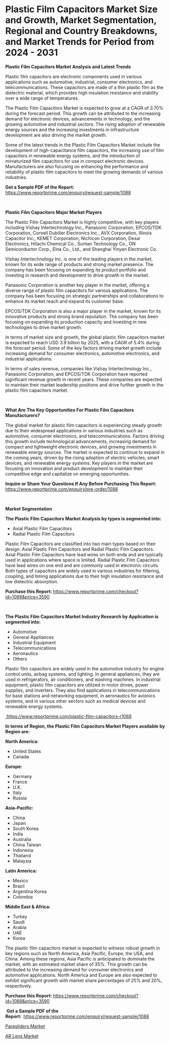 <p><h1>Plastic Film Capacitors Market Size and Growth, Market Segmentation, Regional and Country Breakdowns, and Market Trends for Period from 2024 -  2031</h1></p><p><strong>Plastic Film Capacitors Market Analysis and Latest Trends</strong></p>
<p><p>Plastic film capacitors are electronic components used in various applications such as automotive, industrial, consumer electronics, and telecommunications. These capacitors are made of a thin plastic film as the dielectric material, which provides high insulation resistance and stability over a wide range of temperatures.</p><p>The Plastic Film Capacitors Market is expected to grow at a CAGR of 3.70% during the forecast period. This growth can be attributed to the increasing demand for electronic devices, advancements in technology, and the growing automotive and industrial sectors. The rising adoption of renewable energy sources and the increasing investments in infrastructure development are also driving the market growth.</p><p>Some of the latest trends in the Plastic Film Capacitors Market include the development of high-capacitance film capacitors, the increasing use of film capacitors in renewable energy systems, and the introduction of miniaturized film capacitors for use in compact electronic devices. Manufacturers are also focusing on enhancing the performance and reliability of plastic film capacitors to meet the growing demands of various industries.</p></p>
<p><strong>Get a Sample PDF of the Report:&nbsp;</strong> <a href="https://www.reportprime.com/enquiry/request-sample/1088">https://www.reportprime.com/enquiry/request-sample/1088</a></p>
<p>&nbsp;</p>
<p><strong>Plastic Film Capacitors Major Market Players</strong></p>
<p><p>The Plastic Film Capacitors Market is highly competitive, with key players including Vishay Intertechnology Inc., Panasonic Corporation, EPCOS/TDK Corporation, Cornell Dubilier Electronics Inc., AVX Corporation, Illinois Capacitor Inc., KEMET Corporation, Nichicon Corporation, Desai Electronics, Hitachi Chemical Co., Suntan Technology Co., ON Semiconductor Corp., Elna Co., Ltd., and Shanghai Yinyan Electronic Co. </p><p>Vishay Intertechnology Inc. is one of the leading players in the market, known for its wide range of products and strong market presence. The company has been focusing on expanding its product portfolio and investing in research and development to drive growth in the market.</p><p>Panasonic Corporation is another key player in the market, offering a diverse range of plastic film capacitors for various applications. The company has been focusing on strategic partnerships and collaborations to enhance its market reach and expand its customer base.</p><p>EPCOS/TDK Corporation is also a major player in the market, known for its innovative products and strong brand reputation. The company has been focusing on expanding its production capacity and investing in new technologies to drive market growth.</p><p>In terms of market size and growth, the global plastic film capacitors market is expected to reach USD 3.9 billion by 2025, with a CAGR of 5.4% during the forecast period. Some of the key factors driving market growth include increasing demand for consumer electronics, automotive electronics, and industrial applications.</p><p>In terms of sales revenue, companies like Vishay Intertechnology Inc., Panasonic Corporation, and EPCOS/TDK Corporation have reported significant revenue growth in recent years. These companies are expected to maintain their market leadership positions and drive further growth in the plastic film capacitors market.</p></p>
<p>&nbsp;</p>
<p><strong>What Are The Key Opportunities For Plastic Film Capacitors Manufacturers?</strong></p>
<p><p>The global market for plastic film capacitors is experiencing steady growth due to their widespread applications in various industries such as automotive, consumer electronics, and telecommunications. Factors driving this growth include technological advancements, increasing demand for compact and lightweight electronic devices, and growing investments in renewable energy sources. The market is expected to continue to expand in the coming years, driven by the rising adoption of electric vehicles, smart devices, and renewable energy systems. Key players in the market are focusing on innovation and product development to maintain their competitive edge and capitalize on emerging opportunities.</p></p>
<p><strong>Inquire or Share Your Questions If Any Before Purchasing This Report:</strong> <a href="https://www.reportprime.com/enquiry/pre-order/1088">https://www.reportprime.com/enquiry/pre-order/1088</a></p>
<p>&nbsp;</p>
<p><strong>Market Segmentation</strong></p>
<p><strong>The Plastic Film Capacitors Market Analysis by types is segmented into:</strong></p>
<p><ul><li>Axial Plastic Film Capacitors</li><li>Radial Plastic Film Capacitors</li></ul></p>
<p><p>Plastic Film Capacitors are classified into two main types based on their design: Axial Plastic Film Capacitors and Radial Plastic Film Capacitors. Axial Plastic Film Capacitors have lead wires on both ends and are typically used in applications where space is limited. Radial Plastic Film Capacitors have lead wires on one end and are commonly used in electronic circuits. Both types of capacitors are widely used in various industries for filtering, coupling, and timing applications due to their high insulation resistance and low dielectric absorption.</p></p>
<p><strong>Purchase this Report:&nbsp;</strong><a href="https://www.reportprime.com/checkout?id=1088&price=3590">https://www.reportprime.com/checkout?id=1088&price=3590</a></p>
<p>&nbsp;</p>
<p><strong>The Plastic Film Capacitors Market Industry Research by Application is segmented into:</strong></p>
<p><ul><li>Automotive</li><li>General Appliances</li><li>Industrial Equipment</li><li>Telecommunications</li><li>Aeronautics</li><li>Others</li></ul></p>
<p><p>Plastic film capacitors are widely used in the automotive industry for engine control units, airbag systems, and lighting. In general appliances, they are used in refrigerators, air conditioners, and washing machines. In industrial equipment, plastic film capacitors are utilized in motor drives, power supplies, and inverters. They also find applications in telecommunications for base stations and networking equipment, in aeronautics for avionics systems, and in various other sectors such as medical devices and renewable energy systems.</p></p>
<p><a href="https://www.reportprime.com/plastic-film-capacitors-r1088">&nbsp;https://www.reportprime.com/plastic-film-capacitors-r1088</a></p>
<p><strong>In terms of Region, the Plastic Film Capacitors Market Players available by Region are:</strong></p>
<p>
    <p> <strong> North America: </strong>
        <ul>
            <li>United States</li>
            <li>Canada</li>
        </ul>
        </p> 
    <p> <strong> Europe: </strong>
        <ul>
            <li>Germany</li>
            <li>France</li>
            <li>U.K.</li>
            <li>Italy</li>
            <li>Russia</li>
        </ul>
        </p> 
    <p> <strong> Asia-Pacific: </strong>
        <ul>
            <li>China</li>
            <li>Japan</li>
            <li>South Korea</li>
            <li>India</li>
            <li>Australia</li>
            <li>China Taiwan</li>
            <li>Indonesia</li>
            <li>Thailand</li>
            <li>Malaysia</li>
        </ul>
        </p> 
    <p> <strong> Latin America: </strong>
        <ul>
            <li>Mexico</li>
            <li>Brazil</li>
            <li>Argentina Korea</li>
            <li>Colombia</li>
        </ul>
        </p> 
    <p> <strong> Middle East & Africa: </strong>
        <ul>
            <li>Turkey</li>
            <li>Saudi</li>
            <li>Arabia</li>
            <li>UAE</li>
            <li>Korea</li>
        </ul>
    </p>
    </p>
<p><p>The plastic film capacitors market is expected to witness robust growth in key regions such as North America, Asia Pacific, Europe, the USA, and China. Among these regions, Asia Pacific is anticipated to dominate the market, with an estimated market share of 35%. This growth can be attributed to the increasing demand for consumer electronics and automotive applications. North America and Europe are also expected to exhibit significant growth with market share percentages of 25% and 20%, respectively.</p></p>
<p><strong>Purchase this Report: </strong><a href="https://www.reportprime.com/checkout?id=1088&price=3590">https://www.reportprime.com/checkout?id=1088&price=3590</a></p>
<p>&nbsp;<strong>Get a Sample PDF of the Report:&nbsp;&nbsp;</strong><a href="https://www.reportprime.com/enquiry/request-sample/1088">https://www.reportprime.com/enquiry/request-sample/1088</a></p>
<p><strong></strong></p>
<p><p><a href="https://github.com/ZackaryHalvorson2023/Market-Research-Report-List-2/blob/main/paragliders-market.md">Paragliders Market</a></p><p><a href="https://github.com/AnnChovey2023/Market-Research-Report-List-2/blob/main/ar-lens-market.md">AR Lens Market</a></p></p>